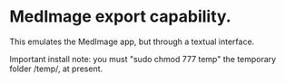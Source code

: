 # MedImage export capability. 

This emulates the MedImage app, but through a textual interface.


Important install note: you must "sudo chmod 777 temp" the temporary folder /temp/, at present.